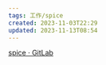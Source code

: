 ```yaml
---
tags: 工作/spice
created: 2023-11-03T22:29
updated: 2023-11-13T08:54
---
```

[spice · GitLab](https://gitlab.freedesktop.org/spice)